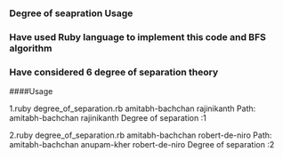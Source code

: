 ### Degree of seapration Usage
### Have used Ruby language to implement this code and BFS algorithm
### Have considered 6 degree of separation theory

####Usage

1.ruby degree_of_separation.rb amitabh-bachchan rajinikanth
Path:
amitabh-bachchan
rajinikanth
Degree of separation :1

2.ruby degree_of_separation.rb amitabh-bachchan robert-de-niro
Path:
amitabh-bachchan
anupam-kher
robert-de-niro
Degree of separation :2